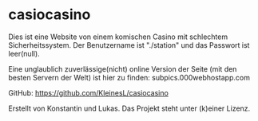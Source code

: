 # casiocasino
Dies ist eine Website von einem komischen Casino mit schlechtem Sicherheitssystem.
Der Benutzername ist "./station" und das Passwort ist leer(null).

Eine unglaublich zuverlässige(nicht) online Version der Seite (mit den besten Servern der Welt) ist hier zu finden:
subpics.000webhostapp.com

GitHub:
https://github.com/KleinesL/casiocasino


Erstellt von Konstantin und Lukas.
Das Projekt steht unter (k)einer Lizenz.
